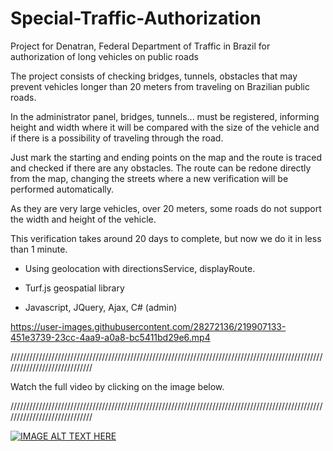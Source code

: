 # Special-Traffic-Authorization
Project for Denatran, Federal Department of Traffic in Brazil for authorization of long vehicles on public roads

The project consists of checking bridges, tunnels, obstacles that may prevent vehicles longer than 20 meters from traveling on Brazilian public roads.

In the administrator panel, bridges, tunnels... must be registered, informing height and width where it will be compared with the size of the vehicle and if there is a possibility of traveling through the road.

Just mark the starting and ending points on the map and the route is traced and checked if there are any obstacles. The route can be redone directly from the map, changing the streets where a new verification will be performed automatically.

As they are very large vehicles, over 20 meters, some roads do not support the width and height of the vehicle.

This verification takes around 20 days to complete, but now we do it in less than 1 minute.

- Using geolocation with directionsService, displayRoute.

- Turf.js geospatial library

- Javascript, JQuery, Ajax, C# (admin)

https://user-images.githubusercontent.com/28272136/219907133-451e3739-23cc-4aa9-a0a8-bc5411bd29e6.mp4

/////////////////////////////////////////////////////////////////////////////////////////////////////////////////////////////

Watch the full video by clicking on the image below.

/////////////////////////////////////////////////////////////////////////////////////////////////////////////////////////////

[![IMAGE ALT TEXT HERE](https://user-images.githubusercontent.com/28272136/220809971-c5b54e79-28f0-48fe-9334-925209c864ee.jpg)](https://youtu.be/Oi-_tg5WI2Y)
